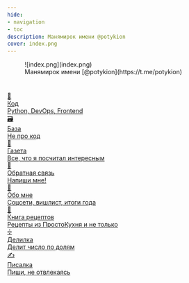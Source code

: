 ```yaml
---
hide:
- navigation
- toc
description: Манямирок имени @potykion
cover: index.png
---
```


<style>


</style>



<figure markdown>
  ![index.png](index.png)
  <figcaption markdown style="font-style: normal">Манямирок имени [@potykion](https://t.me/potykion)</figcaption>
</figure>

#

<div class="grid-2d">

<a href="./c" class="link-card">
  <div class="card-icon">🔮</div>
  <div class="card-title">Код</div>
  <div class="card-subtitle">Python, DevOps, Frontend</div>
</a>
<a href="./b" class="link-card">
  <div class="card-icon">🗃️</div>
  <div class="card-title">База</div>
  <div class="card-subtitle">Не про код</div>
</a>

<a href="./g" class="link-card">
  <div class="card-icon">📰</div>
  <div class="card-title">Газета</div>
  <div class="card-subtitle">Все, что я посчитал интересным</div>
</a>

<a href="https://forms.gle/E79zYuiLPCeVYoJh6/" class="link-card">
  <div class="card-icon">💬</div>
  <div class="card-title">Обратная связь</div>
  <div class="card-subtitle">Напиши мне!</div>

</a>

<a href="./n" class="link-card">
  <div class="card-icon">🧑</div>
  <div class="card-title">Обо мне</div>
  <div class="card-subtitle">Соцсети, вишлист, итоги года</div>
</a>

<a href="https://potyk.notion.site/potyk/d47b6c5c807a41e2a9bb145632a20a5b" class="link-card">
  <div class="card-icon">🥘</div>
  <div class="card-title">Книга рецептов</div>
  <div class="card-subtitle">Рецепты из ПростоКухня и не только</div>
</a>

<a href="https://delilka.website.yandexcloud.net/" class="link-card">
  <div class="card-icon">➗</div>
  <div class="card-title">Делилка</div>
  <div class="card-subtitle">Делит число по долям</div>
</a>

<a href="https://write.website.yandexcloud.net/" class="link-card">
  <div class="card-icon">✍</div>
  <div class="card-title">Писалка</div>
  <div class="card-subtitle">Пиши, не отвлекаясь</div>
</a>

</div>



